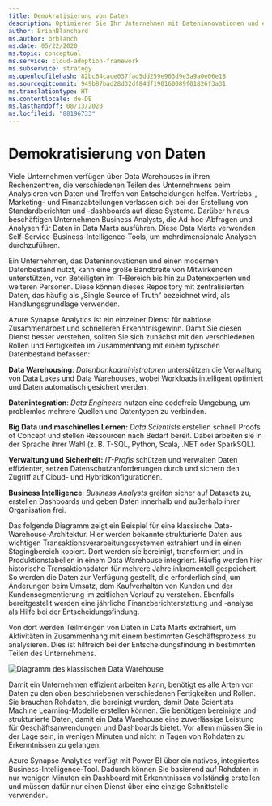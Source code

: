 ```yaml
---
title: Demokratisierung von Daten
description: Optimieren Sie Ihr Unternehmen mit Dateninnovationen und einem zentralen Datenrepository.
author: BrianBlanchard
ms.author: brblanch
ms.date: 05/22/2020
ms.topic: conceptual
ms.service: cloud-adoption-framework
ms.subservice: strategy
ms.openlocfilehash: 82bc64cace037fad5dd259e903d9e3a9a0e06e18
ms.sourcegitcommit: 949b87bad28d32df84df190160089f01826f3a31
ms.translationtype: HT
ms.contentlocale: de-DE
ms.lasthandoff: 08/13/2020
ms.locfileid: "88196733"
---
```

# <a name="data-democratization"></a>Demokratisierung von Daten

Viele Unternehmen verfügen über Data Warehouses in ihren Rechenzentren, die verschiedenen Teilen des Unternehmens beim Analysieren von Daten und Treffen von Entscheidungen helfen. Vertriebs-, Marketing- und Finanzabteilungen verlassen sich bei der Erstellung von Standardberichten und -dashboards auf diese Systeme. Darüber hinaus beschäftigen Unternehmen Business Analysts, die Ad-hoc-Abfragen und Analysen für Daten in Data Marts ausführen. Diese Data Marts verwenden Self-Service-Business-Intelligence-Tools, um mehrdimensionale Analysen durchzuführen.

Ein Unternehmen, das Dateninnovationen und einen modernen Datenbestand nutzt, kann eine große Bandbreite von Mitwirkenden unterstützen, von Beteiligten im IT-Bereich bis hin zu Datenexperten und weiteren Personen. Diese können dieses Repository mit zentralisierten Daten, das häufig als „Single Source of Truth“ bezeichnet wird, als Handlungsgrundlage verwenden.

Azure Synapse Analytics ist ein einzelner Dienst für nahtlose Zusammenarbeit und schnelleren Erkenntnisgewinn. Damit Sie diesen Dienst besser verstehen, sollten Sie sich zunächst mit den verschiedenen Rollen und Fertigkeiten im Zusammenhang mit einem typischen Datenbestand befassen:

**Data Warehousing**: *Datenbankadministratoren* unterstützen die Verwaltung von Data Lakes und Data Warehouses, wobei Workloads intelligent optimiert und Daten automatisch gesichert werden.

**Datenintegration**: *Data Engineers* nutzen eine codefreie Umgebung, um problemlos mehrere Quellen und Datentypen zu verbinden.

**Big Data und maschinelles Lernen:** *Data Scientists* erstellen schnell Proofs of Concept und stellen Ressourcen nach Bedarf bereit. Dabei arbeiten sie in der Sprache ihrer Wahl (z. B. T-SQL, Python, Scala, .NET oder SparkSQL).

**Verwaltung und Sicherheit:** *IT-Profis* schützen und verwalten Daten effizienter, setzen Datenschutzanforderungen durch und sichern den Zugriff auf Cloud- und Hybridkonfigurationen.

**Business Intelligence**: *Business Analysts* greifen sicher auf Datasets zu, erstellen Dashboards und geben Daten innerhalb und außerhalb ihrer Organisation frei.

Das folgende Diagramm zeigt ein Beispiel für eine klassische Data-Warehouse-Architektur. Hier werden bekannte strukturierte Daten aus wichtigen Transaktionsverarbeitungssystemen extrahiert und in einen Stagingbereich kopiert. Dort werden sie bereinigt, transformiert und in Produktionstabellen in einem Data Warehouse integriert. Häufig werden hier historische Transaktionsdaten für mehrere Jahre inkrementell gespeichert. So werden die Daten zur Verfügung gestellt, die erforderlich sind, um Änderungen beim Umsatz, dem Kaufverhalten von Kunden und der Kundensegmentierung im zeitlichen Verlauf zu verstehen. Ebenfalls bereitgestellt werden eine jährliche Finanzberichterstattung und -analyse als Hilfe bei der Entscheidungsfindung.

Von dort werden Teilmengen von Daten in Data Marts extrahiert, um Aktivitäten in Zusammenhang mit einem bestimmten Geschäftsprozess zu analysieren. Dies ist hilfreich bei der Entscheidungsfindung in bestimmten Teilen des Unternehmens.

![Diagramm des klassischen Data Warehouse](../../_images/analytics/the-classic-data-warehouse.png)

Damit ein Unternehmen effizient arbeiten kann, benötigt es alle Arten von Daten zu den oben beschriebenen verschiedenen Fertigkeiten und Rollen. Sie brauchen Rohdaten, die bereinigt wurden, damit Data Scientists Machine Learning-Modelle erstellen können. Sie benötigen bereinigte und strukturierte Daten, damit ein Data Warehouse eine zuverlässige Leistung für Geschäftsanwendungen und Dashboards bietet. Vor allem müssen Sie in der Lage sein, in wenigen Minuten und nicht in Tagen von Rohdaten zu Erkenntnissen zu gelangen.

Azure Synapse Analytics verfügt mit Power BI über ein natives, integriertes Business-Intelligence-Tool. Dadurch können Sie basierend auf Rohdaten in nur wenigen Minuten ein Dashboard mit Erkenntnissen vollständig erstellen und müssen dafür nur einen Dienst über eine einzige Schnittstelle verwenden.
